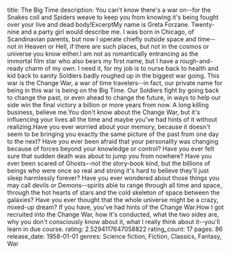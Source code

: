 title: The Big Time
description: You can't know there's a war on--for the Snakes coil and Spiders weave to keep you from knowing it's being fought over your live and dead body!ExcerptMy name is Greta Forzane. Twenty-nine and a party girl would describe me. I was born in Chicago, of Scandinavian parents, but now I operate chiefly outside space and time--not in Heaven or Hell, if there are such places, but not in the cosmos or universe you know either.I am not as romantically entrancing as the immortal film star who also bears my first name, but I have a rough-and-ready charm of my own. I need it, for my job is to nurse back to health and kid back to sanity Soldiers badly roughed up in the biggest war going. This war is the Change War, a war of time travelers--in fact, our private name for being in this war is being on the Big Time. Our Soldiers fight by going back to change the past, or even ahead to change the future, in ways to help our side win the final victory a billion or more years from now. A long killing business, believe me.You don't know about the Change War, but it's influencing your lives all the time and maybe you've had hints of it without realizing.Have you ever worried about your memory, because it doesn't seem to be bringing you exactly the same picture of the past from one day to the next? Have you ever been afraid that your personality was changing because of forces beyond your knowledge or control? Have you ever felt sure that sudden death was about to jump you from nowhere? Have you ever been scared of Ghosts--not the story-book kind, but the billions of beings who were once so real and strong it's hard to believe they'll just sleep harmlessly forever? Have you ever wondered about those things you may call devils or Demons--spirits able to range through all time and space, through the hot hearts of stars and the cold skeleton of space between the galaxies? Have you ever thought that the whole universe might be a crazy, mixed-up dream? If you have, you've had hints of the Change War.How I got recruited into the Change War, how it's conducted, what the two sides are, why you don't consciously know about it, what I really think about it--you'll learn in due course.
rating: 2.5294117647058822
rating_count: 17
pages: 86
release_date: 1958-01-01
genres: Science fiction, Fiction, Classics, Fantasy, War